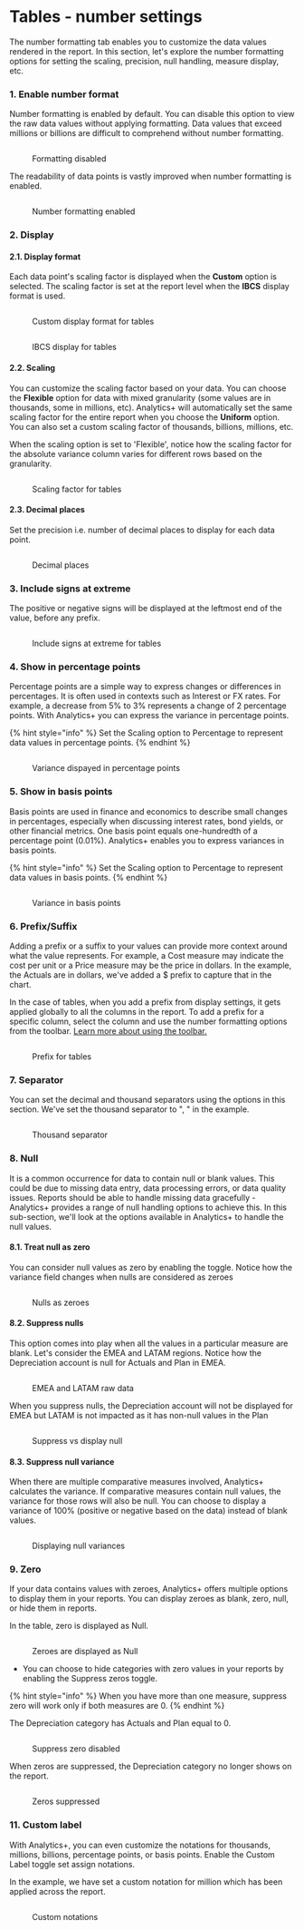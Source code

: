 # Tables - number settings

The number formatting tab enables you to customize the data values rendered in the report. In this section, let's explore the number formatting options for setting the scaling, precision, null handling, measure display, etc.

### 1. Enable number format

Number formatting is enabled by default. You can disable this option to view the raw data values without applying formatting. Data values that exceed millions or billions are difficult to comprehend without number formatting.

<figure><img src="../../../.gitbook/assets/image (1281).png" alt=""><figcaption><p>Formatting disabled</p></figcaption></figure>

The readability of data points is vastly improved when number formatting is enabled.

<figure><img src="../../../.gitbook/assets/image (1282).png" alt=""><figcaption><p>Number formatting enabled</p></figcaption></figure>

### 2. Display

#### 2.1. Display format

Each data point's scaling factor is displayed when the **Custom** option is selected. The scaling factor is set at the report level when the **IBCS** display format is used.

<div><figure><img src="../../../.gitbook/assets/image (1290).png" alt=""><figcaption><p>Custom display format for tables</p></figcaption></figure> <figure><img src="../../../.gitbook/assets/image (2) (1) (1) (1) (1) (1).png" alt=""><figcaption><p>IBCS display for tables</p></figcaption></figure></div>

#### 2.2. Scaling

You can customize the scaling factor based on your data. You can choose the **Flexible** option for data with mixed granularity (some values are in thousands, some in millions, etc). Analytics+ will automatically set the same scaling factor for the entire report when you choose the **Uniform** option. You can also set a custom scaling factor of thousands, billions, millions, etc.

When the scaling option is set to 'Flexible', notice how the scaling factor for the absolute variance column varies for different rows based on the granularity.&#x20;

<figure><img src="../../../.gitbook/assets/image (1292).png" alt=""><figcaption><p>Scaling factor for tables</p></figcaption></figure>

#### 2.3. Decimal places

Set the precision i.e. number of decimal places to display for each data point.

<figure><img src="../../../.gitbook/assets/image (1298).png" alt=""><figcaption><p>Decimal places </p></figcaption></figure>

### 3. Include signs at extreme

The positive or negative signs will be displayed at the leftmost end of the value, before any prefix.

<figure><img src="../../../.gitbook/assets/image (1271).png" alt=""><figcaption><p>Include signs at extreme for tables</p></figcaption></figure>

### 4. Show in percentage points

Percentage points are a simple way to express changes or differences in percentages. It is often used in contexts such as Interest or FX rates. For example, a decrease from 5% to 3% represents a change of 2 percentage points. With Analytics+ you can express the variance in percentage points.

{% hint style="info" %}
Set the Scaling option to Percentage to represent data values in percentage points.
{% endhint %}

<figure><img src="../../../.gitbook/assets/image (1275).png" alt=""><figcaption><p>Variance dispayed in percentage points</p></figcaption></figure>

### 5. Show in basis points

Basis points are used in finance and economics to describe small changes in percentages, especially when discussing interest rates, bond yields, or other financial metrics. One basis point equals one-hundredth of a percentage point (0.01%). Analytics+ enables you to express variances in basis points.

{% hint style="info" %}
Set the Scaling option to Percentage to represent data values in basis points.
{% endhint %}

<figure><img src="../../../.gitbook/assets/image (1276).png" alt=""><figcaption><p>Variance in basis points</p></figcaption></figure>

### 6. Prefix/Suffix

Adding a prefix or a suffix to your values can provide more context around what the value represents. For example, a Cost measure may indicate the cost per unit or a Price measure may be the price in dollars. In the example, the Actuals are in dollars, we've added a $ prefix to capture that in the chart.

In the case of tables, when you add a prefix from display settings, it gets applied globally to all the columns in the report. To add a prefix for a specific column, select the column and use the number formatting options from the toolbar. [Learn more about using the toolbar.](../../1.-navigating-the-analytics+-toolbar/)

<figure><img src="../../../.gitbook/assets/image (755).png" alt=""><figcaption><p>Prefix for tables</p></figcaption></figure>

### 7. Separator

You can set the decimal and thousand separators using the options in this section. We've set the thousand separator to ", " in the example.

<figure><img src="../../../.gitbook/assets/image (756).png" alt=""><figcaption><p>Thousand separator</p></figcaption></figure>

### 8. Null

It is a common occurrence for data to contain null or blank values. This could be due to missing data entry, data processing errors, or data quality issues. Reports should be able to handle missing data gracefully  - Analytics+ provides a range of null handling options to achieve this. In this sub-section, we'll look at the options available in Analytics+ to handle the null values.

#### 8.1. Treat null as zero

You can consider null values as zero by enabling the toggle. Notice how the variance field changes when nulls are considered as zeroes

<figure><img src="../../../.gitbook/assets/image (1360).png" alt=""><figcaption><p>Nulls as zeroes</p></figcaption></figure>

#### 8.2. Suppress nulls

This option comes into play when all the values in a particular measure are blank. Let's consider the EMEA and LATAM regions. Notice how the Depreciation account is null for Actuals and Plan in EMEA.

<figure><img src="../../../.gitbook/assets/image (1361).png" alt=""><figcaption><p>EMEA and LATAM raw data</p></figcaption></figure>

When you suppress nulls, the Depreciation account will not be displayed for EMEA but LATAM is not impacted as it has non-null values in the Plan

<figure><img src="../../../.gitbook/assets/image (1357).png" alt=""><figcaption><p>Suppress vs display null</p></figcaption></figure>

#### 8.3. Suppress null variance

When there are multiple comparative measures involved, Analytics+ calculates the variance. If comparative measures contain null values, the variance for those rows will also be null. You can choose to display a variance of 100% (positive or negative based on the data) instead of blank values.&#x20;

<figure><img src="../../../.gitbook/assets/image (1362).png" alt=""><figcaption><p>Displaying null variances</p></figcaption></figure>

### 9. Zero

If your data contains values with zeroes, Analytics+ offers multiple options to display them in your reports. You can display zeroes as blank, zero, null, or hide them in reports.

In the table, zero is displayed as Null.

<figure><img src="../../../.gitbook/assets/image (1300).png" alt=""><figcaption><p>Zeroes are displayed as Null</p></figcaption></figure>

* You can choose to hide categories with zero values in your reports by enabling the Suppress zeros toggle.

{% hint style="info" %}
When you have more than one measure, suppress zero will work only if both measures are 0.
{% endhint %}

The Depreciation category has Actuals and Plan equal to 0.

<figure><img src="../../../.gitbook/assets/image (1301).png" alt=""><figcaption><p>Suppress zero disabled</p></figcaption></figure>

When zeros are suppressed, the Depreciation category no longer shows on the report.

<figure><img src="../../../.gitbook/assets/image (1302).png" alt=""><figcaption><p>Zeros suppressed</p></figcaption></figure>

### 11. Custom label

With Analytics+, you can even customize the notations for thousands, millions, billions, percentage points, or basis points. Enable the Custom Label toggle set assign notations.

In the example, we have set a custom notation for million which has been applied across the report.

<figure><img src="../../../.gitbook/assets/image (1305).png" alt=""><figcaption><p>Custom notations</p></figcaption></figure>

